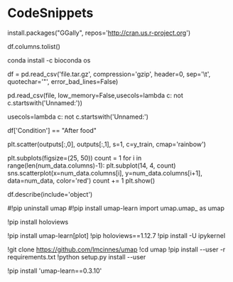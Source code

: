 # CodeSnippets

install.packages("GGally", repos='http://cran.us.r-project.org')

df.columns.tolist()

conda install -c bioconda os

df = pd.read_csv('file.tar.gz', compression='gzip', header=0, sep='\t', quotechar='"', error_bad_lines=False)

pd.read_csv(file, low_memory=False,usecols=lambda c: not c.startswith('Unnamed:'))

usecols=lambda c: not c.startswith('Unnamed:')

df['Condition'] == "After food"

plt.scatter(outputs[:,0], outputs[:,1], s=1, c=y_train, cmap='rainbow')



plt.subplots(figsize=(25, 50))
count = 1
for i in range(len(num_data.columns)-1):
    plt.subplot(14, 4, count)
    sns.scatterplot(x=num_data.columns[i], y=num_data.columns[i+1],
                        data=num_data, color='red')
    count += 1
plt.show()



df.describe(include='object')


#!pip uninstall umap
#!pip install umap-learn
import umap.umap_ as umap

!pip install holoviews

!pip install umap-learn[plot]
!pip holoviews==1.12.7
!pip install -U ipykernel

!git clone https://github.com/lmcinnes/umap
!cd umap
!pip install --user -r requirements.txt
!python setup.py install --user

!pip install 'umap-learn==0.3.10'


